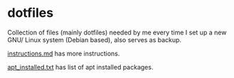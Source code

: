 # dotfiles
Collection of files (mainly dotfiles) needed by me every time I set up a new GNU/ Linux system (Debian based), also serves as backup.

[instructions.md](https://github.com/nisiddharth/dotfiles/blob/master/instructions.md) has more instructions.

[apt_installed.txt](https://github.com/nisiddharth/dotfiles/blob/master/apt_installed.txt) has list of apt installed packages.
